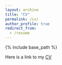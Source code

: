 ```yaml
---
layout: archive
title: "CV"
permalink: /cv/
author_profile: true
redirect_from:
  - /resume
---
```


{% include base_path %}

Here is a link to my [CV](https://github.com/aarushirita/aarushirita.github.io/blob/master/_pages/Job_Market_CV___Kalra.pdf)
